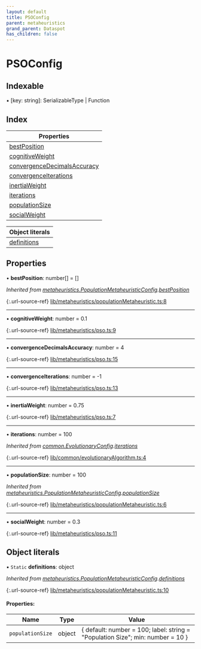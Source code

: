 ```yaml
---
layout: default
title: PSOConfig
parent: metaheuristics
grand_parent: Dataspot
has_children: false
---
```


# PSOConfig

## Indexable

▪ [key: string]: SerializableType \| Function

## Index

| Properties |
|-----------|
| [bestPosition](#bestposition) |
| [cognitiveWeight](#cognitiveweight) |
| [convergenceDecimalsAccuracy](#convergencedecimalsaccuracy) |
| [convergenceIterations](#convergenceiterations) |
| [inertiaWeight](#inertiaweight) |
| [iterations](#iterations) |
| [populationSize](#populationsize) |
| [socialWeight](#socialweight) |

| Object literals |
|-----------|
| [definitions](#definitions) |

## Properties

•  **bestPosition**: number[] = []

*Inherited from [metaheuristics.PopulationMetaheuristicConfig](../metaheuristics_populationmetaheuristicconfig).[bestPosition](../metaheuristics_populationmetaheuristicconfig#bestposition)*

{:.url-source-ref}
[lib/metaheuristics/populationMetaheuristic.ts:8](https://github.com/ascentcore/dataspot/blob/85054f3/lib/metaheuristics/populationMetaheuristic.ts#L8)

___

•  **cognitiveWeight**: number = 0.1

{:.url-source-ref}
[lib/metaheuristics/pso.ts:9](https://github.com/ascentcore/dataspot/blob/85054f3/lib/metaheuristics/pso.ts#L9)

___

•  **convergenceDecimalsAccuracy**: number = 4

{:.url-source-ref}
[lib/metaheuristics/pso.ts:15](https://github.com/ascentcore/dataspot/blob/85054f3/lib/metaheuristics/pso.ts#L15)

___

•  **convergenceIterations**: number = -1

{:.url-source-ref}
[lib/metaheuristics/pso.ts:13](https://github.com/ascentcore/dataspot/blob/85054f3/lib/metaheuristics/pso.ts#L13)

___

•  **inertiaWeight**: number = 0.75

{:.url-source-ref}
[lib/metaheuristics/pso.ts:7](https://github.com/ascentcore/dataspot/blob/85054f3/lib/metaheuristics/pso.ts#L7)

___

•  **iterations**: number = 100

*Inherited from [common.EvolutionaryConfig](../common_evolutionaryconfig).[iterations](../common_evolutionaryconfig#iterations)*

{:.url-source-ref}
[lib/common/evolutionaryAlgorithm.ts:4](https://github.com/ascentcore/dataspot/blob/85054f3/lib/common/evolutionaryAlgorithm.ts#L4)

___

•  **populationSize**: number = 100

*Inherited from [metaheuristics.PopulationMetaheuristicConfig](../metaheuristics_populationmetaheuristicconfig).[populationSize](../metaheuristics_populationmetaheuristicconfig#populationsize)*

{:.url-source-ref}
[lib/metaheuristics/populationMetaheuristic.ts:6](https://github.com/ascentcore/dataspot/blob/85054f3/lib/metaheuristics/populationMetaheuristic.ts#L6)

___

•  **socialWeight**: number = 0.3

{:.url-source-ref}
[lib/metaheuristics/pso.ts:11](https://github.com/ascentcore/dataspot/blob/85054f3/lib/metaheuristics/pso.ts#L11)

## Object literals

▪ `Static` **definitions**: object

*Inherited from [metaheuristics.PopulationMetaheuristicConfig](../metaheuristics_populationmetaheuristicconfig).[definitions](../metaheuristics_populationmetaheuristicconfig#definitions)*

{:.url-source-ref}
[lib/metaheuristics/populationMetaheuristic.ts:10](https://github.com/ascentcore/dataspot/blob/85054f3/lib/metaheuristics/populationMetaheuristic.ts#L10)

#### Properties:

Name | Type | Value |
------ | ------ | ------ |
`populationSize` | object | { default: number = 100; label: string = "Population Size"; min: number = 10 } |
